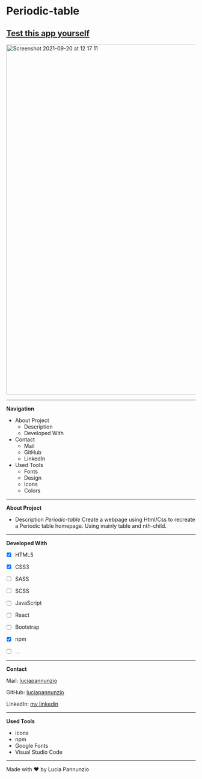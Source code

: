 # Periodic-table 

## [Test this app yourself](https://luciapannunzio.github.io/Periodic-table/) 

<img width="932" alt="Screenshot 2021-09-20 at 12 17 11" src="https://user-images.githubusercontent.com/89199990/152137070-d93d3729-d5a5-45e8-a6aa-99266163006b.png">

* * *


**Navigation**
 - About Project
    - Description
    - Developed With
 - Contact
    - Mail
    - GitHub  
    - LinkedIn
 - Used Tools
    - Fonts
    - Design
    - Icons
    - Colors


* * *


**About Project**
 - Description
*Periodic-table* Create a webpage using Html/Css to recreate a Periodic table homepage. Using mainly table and nth-child.


* * *


**Developed With**
 - [x] HTML5
 - [x] CSS3
 - [ ] SASS
 - [ ] SCSS
 - [ ] JavaScript
 - [ ] React
 - [ ] Bootstrap
 - [x] npm
 - [ ] ...
 
 
 * * *
 
 
**Contact**

Mail: [luciapannunzio](luciapannunzio@gmail.com)

GitHub: [luciapannunzio](https://github.com/luciapannunzio/)

LinkedIn: [my linkedin](https://www.linkedin.com/luciapannunziovanderwedden)


* * *


**Used Tools**
- icons
- npm
- Google Fonts
- Visual Studio Code


* * *


Made with :heart: by Lucia Pannunzio
